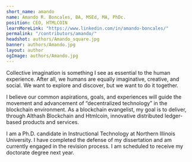 ```yaml
---
short_name: amando
name: Amando R. Boncales, BA, MSEd, MA, PhDc.
position: CEO, HTMLCOIN
learnMoreLink: "https://www.linkedin.com/in/amando-boncales/"
permalink: "/contributors/amando/"
headshot: authors/Amando_square.jpg
banner: authors/Amando.jpg
layout: author
ogImage: authors/Amando.jpg
---
```

Collective imagination is something I see as essential to the human experience. After all, we humans are equally imaginative, creative, and social. We want to explore and discover, but we want to do it together.

I believe our common aspirations, goals, and experiences will guide the movement and advancement of “decentralized technology” in the blockchain environment. As a blockchain evangelist, my goal is to deliver, through Althash Blockchain and Htmlcoin, innovative distributed ledger-based products and services.

I am a Ph.D. candidate in Instructional Technology at Northern Illinois University. I have completed the defense of my dissertation and am currently engaged in the revision process. I am scheduled to receive my doctorate degree next year.
